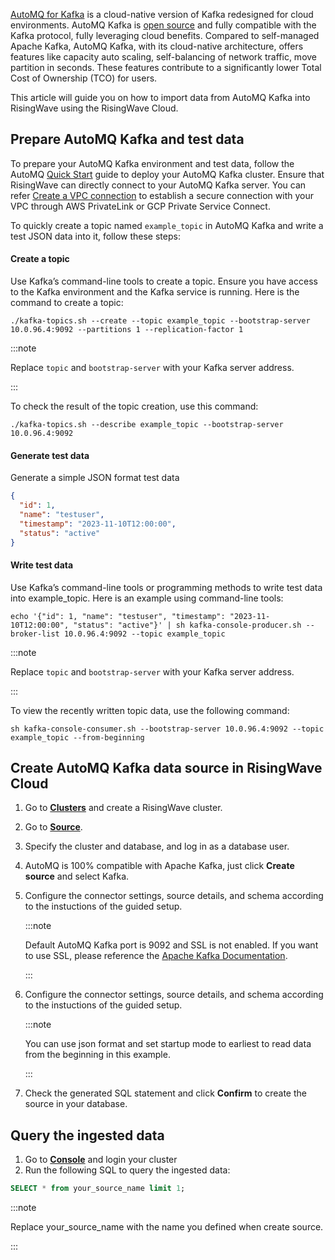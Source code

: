 [AutoMQ for Kafka](https://docs.automq.com/zh/docs/automq-s3kafka/YUzOwI7AgiNIgDk1GJAcu6Uanog) is a cloud-native version of Kafka redesigned for cloud environments. 
AutoMQ Kafka is [open source](https://github.com/AutoMQ/automq-for-kafka) and fully compatible with the Kafka protocol, fully leveraging cloud benefits. 
Compared to self-managed Apache Kafka, AutoMQ Kafka, with its cloud-native architecture, offers features like capacity auto scaling, self-balancing of network traffic, move partition in seconds. These features contribute to a significantly lower Total Cost of Ownership (TCO) for users.

This article will guide you on how to import data from AutoMQ Kafka into RisingWave using the RisingWave Cloud.

## Prepare AutoMQ Kafka and test data
To prepare your AutoMQ Kafka environment and test data, follow the AutoMQ [Quick Start](https://docs.automq.com/zh/docs/automq-s3kafka/VKpxwOPvciZmjGkHk5hcTz43nde) guide to deploy your AutoMQ Kafka cluster. Ensure that RisingWave can directly connect to your AutoMQ Kafka server. 
You can refer [Create a VPC connection](https://docs.risingwave.com/cloud/create-a-connection/) to establish a secure connection with your VPC through AWS PrivateLink or GCP Private Service Connect.


To quickly create a topic named `example_topic` in AutoMQ Kafka and write a test JSON data into it, follow these steps:
#### Create a topic
Use Kafka’s command-line tools to create a topic. Ensure you have access to the Kafka environment and the Kafka service is running. Here is the command to create a topic:
```shell
./kafka-topics.sh --create --topic example_topic --bootstrap-server 10.0.96.4:9092 --partitions 1 --replication-factor 1
```
:::note

Replace `topic` and `bootstrap-server` with your Kafka server address.

:::


To check the result of the topic creation, use this command:
```shell
./kafka-topics.sh --describe example_topic --bootstrap-server 10.0.96.4:9092
```
#### Generate test data
Generate a simple JSON format test data
```json
{
  "id": 1,
  "name": "testuser",
  "timestamp": "2023-11-10T12:00:00",
  "status": "active"
}
```

#### Write test data
Use Kafka’s command-line tools or programming methods to write test data into example_topic. Here is an example using command-line tools:
```shell
echo '{"id": 1, "name": "testuser", "timestamp": "2023-11-10T12:00:00", "status": "active"}' | sh kafka-console-producer.sh --broker-list 10.0.96.4:9092 --topic example_topic
```

:::note

Replace `topic` and `bootstrap-server` with your Kafka server address.

:::

To view the recently written topic data, use the following command:
```shell
sh kafka-console-consumer.sh --bootstrap-server 10.0.96.4:9092 --topic example_topic --from-beginning
```

## Create AutoMQ Kafka data source in RisingWave Cloud
1. Go to [**Clusters**](https://cloud.risingwave.com/clusters/) and create a RisingWave cluster.
2. Go to [**Source**](https://cloud.risingwave.com/source/).
3. Specify the cluster and database, and log in as a database user.
4. AutoMQ is 100% compatible with Apache Kafka, just click **Create source** and select Kafka. 
5. Configure the connector settings, source details, and schema according to the instuctions of the guided setup.

   :::note

   Default AutoMQ Kafka port is 9092 and SSL is not enabled. If you want to use SSL, please reference the [Apache Kafka Documentation](https://kafka.apache.org/documentation/#security_ssl).
   
   :::

6. Configure the connector settings, source details, and schema according to the instuctions of the guided setup.

   :::note
   
   You can use json format and set startup mode to earliest to read data from the beginning in this example.

   :::
   

7. Check the generated SQL statement and click **Confirm** to create the source in your database.

## Query the ingested data
1. Go to [**Console**](https://cloud.risingwave.com/console/) and login your cluster
2. Run the following SQL to query the ingested data:
```sql
SELECT * from your_source_name limit 1;
```
:::note

Replace your_source_name with the name you defined when create source.

:::
